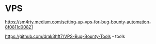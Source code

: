 # VPS

https://sm4rty.medium.com/setting-up-vps-for-bug-bounty-automation-8f0811d00821

https://github.com/drak3hft7/VPS-Bug-Bounty-Tools - tools 